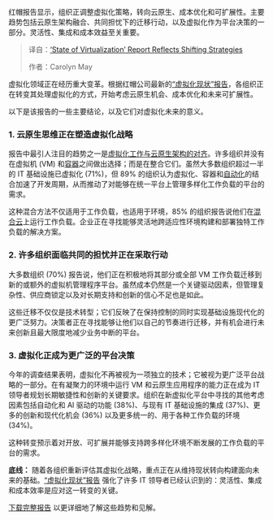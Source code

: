 
<!--
title: 虚拟化报告：战略转型新趋势
cover: https://cdn.thenewstack.io/media/2025/07/dd9dfc15-globe.jpg
summary: 红帽报告显示，组织正调整虚拟化策略，转向云原生、成本优化和可扩展性。主要趋势包括云原生架构融合、共同担忧下的迁移行动，以及虚拟化作为平台决策的一部分。灵活性、集成和成本效益至关重要。
-->

红帽报告显示，组织正调整虚拟化策略，转向云原生、成本优化和可扩展性。主要趋势包括云原生架构融合、共同担忧下的迁移行动，以及虚拟化作为平台决策的一部分。灵活性、集成和成本效益至关重要。

> 译自：[‘State of Virtualization’ Report Reflects Shifting Strategies](https://thenewstack.io/state-of-virtualization-report-reflects-shifting-strategies/)
> 
> 作者：Carolyn May

虚拟化领域正在经历重大变革。根据红帽公司最新的[“虚拟化现状”报告](https://www.redhat.com/en/engage/state-of-virtualization-ebook)，各组织正在转变其处理虚拟化的方式，开始考虑云原生机会、成本优化和未来可扩展性。

以下是该报告的一些主要结论，以及它们对虚拟化未来的意义。

### 1. 云原生思维正在塑造虚拟化战略

报告中最引人注目的趋势之一是[虚拟化工作与云原生架构的对齐](https://thenewstack.io/virtualization-and-containers-better-together/)。许多组织并没有在虚拟机 (VM) 和[容器](https://thenewstack.io/containers/)之间做出选择；而是在整合它们。虽然大多数组织超过一半的 IT 基础设施已虚拟化 (71%)，但 89% 的组织认为虚拟化、容器和[自动化](https://thenewstack.io/pythons-automation-magic/)的结合加速了开发周期，从而推动了对能够在统一平台上管理多样化工作负载的平台的需求。

这种混合方法不仅适用于工作负载，也适用于环境，85% 的组织报告说他们在[混合云](https://thenewstack.io/forget-all-cloud-or-all-on-prem-embrace-hybrid-for-agility-and-cost-savings/)上运行工作负载。企业正在寻找能够灵活地跨适应性环境构建和部署独特工作负载的解决方案。

### 2. 许多组织面临共同的担忧并正在采取行动

大多数组织 (70%) 报告说，他们正在积极地将其部分或全部 VM 工作负载迁移到新的或额外的虚拟机管理程序平台。虽然成本仍然是一个关键驱动因素，但管理复杂性、供应商锁定以及对长期支持和创新的信心不足也是如此。

这些迁移不仅仅是技术转型；它们反映了在保持控制的同时实现基础设施现代化的更广泛努力。决策者正在寻找能够让他们以自己的节奏进行迁移，并有机会进行未来创新且最大限度地减少业务中断的平台。

### 3. 虚拟化正成为更广泛的平台决策

今年的调查结果表明，虚拟化不再被视为一项独立的技术；它被视为更广泛平台战略的一部分。在有凝聚力的环境中运行 VM 和云原生应用程序的能力正在成为 IT 领导者规划长期敏捷性和创新的关键要求。组织在新虚拟化平台中寻找的其他考虑因素包括自动化和 AI 驱动的功能 (38%)、与现有 IT 基础设施的集成 (37%)、更多的创新和现代化机会 (36%) 以及更多统一的、用于各种工作负载的环境 (34%)。

这种转变预示着对开放、可扩展并能够支持跨多样化环境不断发展的工作负载的平台的需求。

**底线：** 随着各组织重新评估其虚拟化战略，重点正在从维持现状转向构建面向未来的基础。[“虚拟化现状”报告](https://www.redhat.com/en/engage/state-of-virtualization-ebook) 强化了许多 IT 领导者已经认识到的：灵活性、集成和成本效率是应对这一转变的关键。

[下载完整报告](https://www.redhat.com/en/resources/state-of-virtualization-ebook) 以更详细地了解这些趋势和见解。
